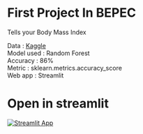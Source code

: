 # First Project In BEPEC

Tells your Body Mass Index

Data         : [Kaggle](https://www.kaggle.com/datasets/yersever/500-person-gender-height-weight-bodymassindex) <br>
Model used   : Random Forest <br>
Accuracy     : 86% <br>
Metric       : sklearn.metrics.accuracy_score <br>
Web app      : Streamlit <br>

# Open in streamlit
[![Streamlit App](https://static.streamlit.io/badges/streamlit_badge_black_white.svg)](https://share.streamlit.io/anudeep-k2001/learning/main/BEPEC/Projects/GymApp/app.py)
